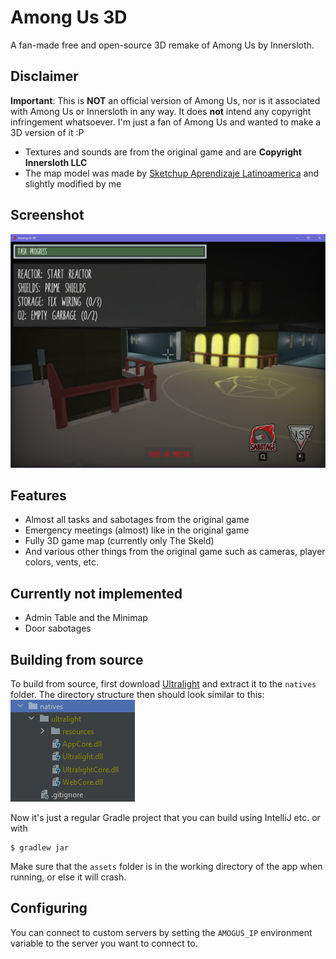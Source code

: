 # Among Us 3D
A fan-made free and open-source 3D remake of Among Us by Innersloth.

## Disclaimer
**Important**: This is **NOT** an official version of Among Us, nor is it associated with Among Us or Innersloth in any way.
It does **not** intend any copyright infringement whatsoever. I'm just a fan of Among Us and wanted to make a 3D version of it :P

- Textures and sounds are from the original game and are **Copyright Innersloth LLC**
- The map model was made by [Sketchup Aprendizaje Latinoamerica](https://sketchfab.com/3d-models/among-us-map-the-skeld-59a93886f9e74ff6836dff0c269da45f) and slightly modified by me

## Screenshot
![Screenshot](media/screenshot.png)

## Features
- Almost all tasks and sabotages from the original game
- Emergency meetings (almost) like in the original game
- Fully 3D game map (currently only The Skeld)
- And various other things from the original game such as cameras, player colors, vents, etc.

## Currently not implemented
- Admin Table and the Minimap
- Door sabotages

## Building from source
To build from source, first download [Ultralight](https://ultralig.ht) and extract it to the `natives` folder. The directory structure
then should look similar to this:
![Directory structure](media/ultralight.png)

Now it's just a regular Gradle project that you can build using IntelliJ etc. or with
```
$ gradlew jar
```

Make sure that the `assets` folder is in the working directory of the app when running, or else it will crash.

## Configuring
You can connect to custom servers by setting the `AMOGUS_IP` environment variable to the server you want to connect to.